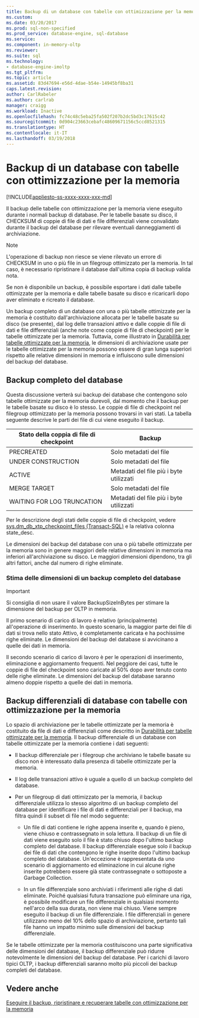 ```yaml
---
title: Backup di un database con tabelle con ottimizzazione per la memoria | Microsoft Docs
ms.custom: 
ms.date: 03/20/2017
ms.prod: sql-non-specified
ms.prod_service: database-engine, sql-database
ms.service: 
ms.component: in-memory-oltp
ms.reviewer: 
ms.suite: sql
ms.technology:
- database-engine-imoltp
ms.tgt_pltfrm: 
ms.topic: article
ms.assetid: 83d47694-e56d-4dae-b54e-14945bf8ba31
caps.latest.revision: 
author: CarlRabeler
ms.author: carlrab
manager: craigg
ms.workload: Inactive
ms.openlocfilehash: fc74c48c5eba25fa502f207b2dc5bd3c17615c42
ms.sourcegitcommit: 0d904c23663cebafc48609671156c5ccd8521315
ms.translationtype: HT
ms.contentlocale: it-IT
ms.lasthandoff: 03/19/2018
---
```

# <a name="backing-up-a-database-with-memory-optimized-tables"></a>Backup di un database con tabelle con ottimizzazione per la memoria
[!INCLUDE[appliesto-ss-xxxx-xxxx-xxx-md](../../includes/appliesto-ss-xxxx-xxxx-xxx-md.md)]

  Il backup delle tabelle con ottimizzazione per la memoria viene eseguito durante i normali backup di database. Per le tabelle basate su disco, il CHECKSUM di coppie di file di dati e file differenziali viene convalidato durante il backup del database per rilevare eventuali danneggiamenti di archiviazione.  
  
> [!NOTE]  
>  L'operazione di backup non riesce se viene rilevato un errore di CHECKSUM in uno o più file in un filegroup ottimizzato per la memoria. In tal caso, è necessario ripristinare il database dall'ultima copia di backup valida nota.  
>   
>  Se non è disponibile un backup, è possibile esportare i dati dalle tabelle ottimizzate per la memoria e dalle tabelle basate su disco e ricaricarli dopo aver eliminato e ricreato il database.  
  
 Un backup completo di un database con una o più tabelle ottimizzate per la memoria è costituito dall'archiviazione allocata per le tabelle basate su disco (se presente), dal log delle transazioni attivo e dalle coppie di file di dati e file differenziali (anche note come coppie di file di checkpoint) per le tabelle ottimizzate per la memoria. Tuttavia, come illustrato in [Durabilità per tabelle ottimizzate per la memoria](../../relational-databases/in-memory-oltp/durability-for-memory-optimized-tables.md), le dimensioni di archiviazione usate per le tabelle ottimizzate per la memoria possono essere di gran lunga superiori rispetto alle relative dimensioni in memoria e influiscono sulle dimensioni del backup del database.  
  
## <a name="full-database-backup"></a>Backup completo del database  
 Questa discussione verterà sui backup dei database che contengono solo tabelle ottimizzate per la memoria durevoli, dal momento che il backup per le tabelle basate su disco è lo stesso. Le coppie di file di checkpoint nel filegroup ottimizzato per la memoria possono trovarsi in vari stati. La tabella seguente descrive le parti dei file di cui viene eseguito il backup.  
  
|Stato della coppia di file di checkpoint|Backup|  
|--------------------------------|------------|  
|PRECREATED|Solo metadati del file|  
|UNDER CONSTRUCTION|Solo metadati del file|  
|ACTIVE|Metadati del file più i byte utilizzati|  
|MERGE TARGET|Solo metadati del file|  
|WAITING FOR LOG TRUNCATION|Metadati del file più i byte utilizzati|  
  
 Per le descrizione degli stati delle coppie di file di checkpoint, vedere [sys.dm_db_xtp_checkpoint_files &#40;Transact-SQL&#41;](../../relational-databases/system-dynamic-management-views/sys-dm-db-xtp-checkpoint-files-transact-sql.md) e la relativa colonna state_desc.  
  
 Le dimensioni dei backup del database con una o più tabelle ottimizzate per la memoria sono in genere maggiori delle relative dimensioni in memoria ma inferiori all'archiviazione su disco. Le maggiori dimensioni dipendono, tra gli altri fattori, anche dal numero di righe eliminate.  
  
### <a name="estimating-size-of-full-database-backup"></a>Stima delle dimensioni di un backup completo del database  
  
> [!IMPORTANT]  
>  Si consiglia di non usare il valore BackupSizeInBytes per stimare la dimensione del backup per OLTP in memoria.  
  
 Il primo scenario di carico di lavoro è relativo (principalmente) all'operazione di inserimento. In questo scenario, la maggior parte dei file di dati si trova nello stato Attivo, è completamente caricata e ha pochissime righe eliminate. Le dimensioni del backup del database si avvicinano a quelle dei dati in memoria.  
  
 Il secondo scenario di carico di lavoro è per le operazioni di inserimento, eliminazione e aggiornamento frequenti. Nel peggiore dei casi, tutte le coppie di file del checkpoint sono caricate al 50% dopo aver tenuto conto delle righe eliminate. Le dimensioni del backup del database saranno almeno doppie rispetto a quelle dei dati in memoria.  
  
## <a name="differential-backups-of-databases-with-memory-optimized-tables"></a>Backup differenziali di database con tabelle con ottimizzazione per la memoria  
 Lo spazio di archiviazione per le tabelle ottimizzate per la memoria è costituito da file di dati e differenziali come descritto in [Durabilità per tabelle ottimizzate per la memoria](../../relational-databases/in-memory-oltp/durability-for-memory-optimized-tables.md). Il backup differenziale di un database con tabelle ottimizzate per la memoria contiene i dati seguenti:  
  
-   Il backup differenziale per i filegroup che archiviano le tabelle basate su disco non è interessato dalla presenza di tabelle ottimizzate per la memoria.  
  
-   Il log delle transazioni attivo è uguale a quello di un backup completo del database.  
  
-   Per un filegroup di dati ottimizzato per la memoria, il backup differenziale utilizza lo stesso algoritmo di un backup completo del database per identificare i file di dati e differenziali per il backup, ma filtra quindi il subset di file nel modo seguente:  
  
    -   Un file di dati contiene le righe appena inserite e, quando è pieno, viene chiuso e contrassegnato in sola lettura. Il backup di un file di dati viene eseguito solo il file è stato chiuso dopo l'ultimo backup completo del database. Il backup differenziale esegue solo il backup dei file di dati che contengono le righe inserite dopo l'ultimo backup completo del database. Un'eccezione è rappresentata da uno scenario di aggiornamento ed eliminazione in cui alcune righe inserite potrebbero essere già state contrassegnate o sottoposte a Garbage Collection.  
  
    -   In un file differenziale sono archiviati i riferimenti alle righe di dati eliminate. Poiché qualsiasi futura transazione può eliminare una riga, è possibile modificare un file differenziale in qualsiasi momento nell'arco della sua durata, non viene mai chiuso. Viene sempre eseguito il backup di un file differenziale. I file differenziali in genere utilizzano meno del 10% dello spazio di archiviazione, pertanto tali file hanno un impatto minimo sulle dimensioni del backup differenziale.  
  
 Se le tabelle ottimizzate per la memoria costituiscono una parte significativa delle dimensioni del database, il backup differenziale può ridurre notevolmente le dimensioni del backup del database. Per i carichi di lavoro tipici OLTP, i backup differenziali saranno molto più piccoli dei backup completi del database.  
  
## <a name="see-also"></a>Vedere anche  
 [Eseguire il backup, ripristinare e recuperare tabelle con ottimizzazione per la memoria](http://msdn.microsoft.com/library/3f083347-0fbb-4b19-a6fb-1818d545e281)  
  
  
